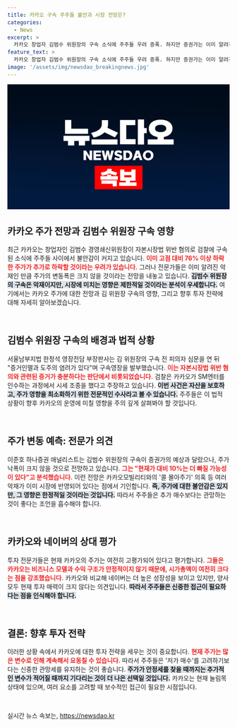 ```yaml
---
title: 카카오 구속 주주들 불안과 시장 전망은?
categories:
  - News
excerpt: >
  카카오 창업자 김범수 위원장의 구속 소식에 주주들 우려 증폭. 하지만 증권가는 이미 알려진 악재로 주가 변동폭은 크지 않을 것으로 예상한다. 전문가들은 추가 매수보다 관망을 추천하며, 카카오는 여전히 고평가된 상황이라고 경고한다.
feature_text: >
  카카오 창업자 김범수 위원장의 구속 소식에 주주들 우려 증폭. 하지만 증권가는 이미 알려진 악재로 주가 변동폭은 크지 않을 것으로 예상한다. 전문가들은 추가 매수보다 관망을 추천하며, 카카오는 여전히 고평가된 상황이라고 경고한다.
image: '/assets/img/newsdao_breakingnews.jpg'
---
```


<p><img src="/assets/img/newsdao_breakingnews.jpg" alt="pcversion 속보" /></p>

<h2 data-ke-size="size26">카카오 주가 전망과 김범수 위원장 구속 영향</h2>

<p data-ke-size="size16">최근 카카오는 창업자인 김범수 경영쇄신위원장이 자본시장법 위반 혐의로 검찰에 구속된 소식에 주주들 사이에서 불안감이 커지고 있습니다. <b><span style="color: #ee2323;">이미 고점 대비 76% 이상 하락한 주가가 추가로 하락할 것이라는 우려가 있습니다.</span></b> 그러나 전문가들은 이미 알려진 악재인 만큼 주가의 변동폭은 크지 않을 것이라는 전망을 내놓고 있습니다. <b><span style="background-color: #21538527;">김범수 위원장의 구속은 악재이지만, 시장에 미치는 영향은 제한적일 것이라는 분석이 우세합니다.</span></b> 여기에서는 카카오 주가에 대한 전망과 김 위원장 구속의 영향, 그리고 향후 투자 전략에 대해 자세히 알아보겠습니다.</p>

<p data-ke-size="size16">&nbsp;</p>

<h2 data-ke-size="size26">김범수 위원장 구속의 배경과 법적 상황</h2>

<p data-ke-size="size16">서울남부지법 한정석 영장전담 부장판사는 김 위원장의 구속 전 피의자 심문을 연 뒤 "증거인멸과 도주의 염려가 있다"며 구속영장을 발부했습니다. <b><span style="color: #ee2323;">이는 자본시장법 위반 혐의와 관련된 증거가 충분하다는 판단에서 비롯되었습니다.</span></b> 검찰은 카카오가 SM엔터를 인수하는 과정에서 시세 조종을 했다고 주장하고 있습니다. <b><span style="background-color: #21538527;">이번 사건은 자산을 보호하고, 주가 영향을 최소화하기 위한 전문적인 수사라고 볼 수 있습니다.</span></b> 주주들은 이 법적 상황이 향후 카카오의 운영에 미칠 영향을 주의 깊게 살펴봐야 할 것입니다.</p>

<p data-ke-size="size16">&nbsp;</p>

<h2 data-ke-size="size26">주가 변동 예측: 전문가 의견</h2>

<p data-ke-size="size16">이준호 하나증권 애널리스트는 김범수 위원장의 구속이 증권가의 예상과 달랐으나, 주가 낙폭이 크지 않을 것으로 전망하고 있습니다. <b><span style="color: #ee2323;">그는 "현재가 대비 10%는 더 빠질 가능성이 있다"고 분석했습니다.</span></b> 이런 전망은 카카오모빌리티와의 '콜 몰아주기' 의혹 등 여러 악재가 이미 시장에 반영되어 있다는 점에서 기인합니다. <b><span style="background-color: #21538527;">즉, 주가에 대한 불안감은 있지만, 그 영향은 한정적일 것이라는 것입니다.</span></b> 따라서 주주들은 추가 매수보다는 관망하는 것이 좋다는 조언을 흡수해야 합니다.</p>

<p data-ke-size="size16">&nbsp;</p>

<h2 data-ke-size="size26">카카오와 네이버의 상대 평가</h2>

<p data-ke-size="size16">투자 전문가들은 현재 카카오의 주가는 여전히 고평가되어 있다고 평가합니다. <b><span style="color: #ee2323;">그들은 카카오는 비즈니스 모델과 수익 구조가 안정적이지 않기 때문에, 시가총액이 여전히 크다는 점을 강조했습니다.</span></b> 카카오와 비교해 네이버는 더 높은 성장성을 보이고 있지만, 양사 모두 현재 투자 매력이 크지 않다는 의견입니다. <b><span style="background-color: #21538527;">따라서 주주들은 신중한 접근이 필요하다는 점을 인식해야 합니다.</span></b></p>

<p data-ke-size="size16">&nbsp;</p>

<h2 data-ke-size="size26">결론: 향후 투자 전략</h2>

<p data-ke-size="size16">이러한 상황 속에서 카카오에 대한 투자 전략을 세우는 것이 중요합니다. <b><span style="color: #ee2323;">현재 주가는 많은 변수로 인해 계속해서 요동칠 수 있습니다.</span></b> 따라서 주주들은 '저가 매수'를 고려하기보다는 신중한 관망세를 유지하는 것이 좋습니다. <b><span style="background-color: #21538527;">주가가 안정세를 찾을 때까지는 추가적인 변수가 적어질 때까지 기다리는 것이 더 나은 선택일 것입니다.</span></b> 카카오는 현재 눌림목 상태에 있으며, 여러 요소를 고려할 때 보수적인 접근이 필요한 시점입니다.</p>

<p data-ke-size="size16">&nbsp;</p>
실시간 뉴스 속보는, <a href="https://newsdao.kr" rel="dofollow">https://newsdao.kr</a>



